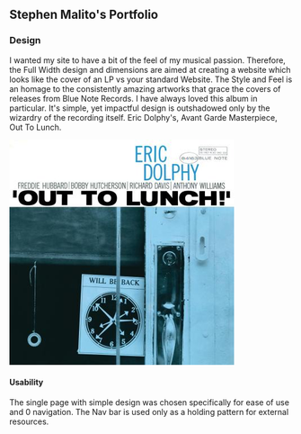 ## Stephen Malito's Portfolio

### Design

I wanted my site to have a bit of the feel of my musical passion. Therefore, the Full Width design and dimensions are aimed at creating a website which looks like the cover of an LP vs your standard Website. The Style and Feel is an homage to the consistently amazing artworks that grace the covers of releases from Blue Note Records. I have always loved this album in particular. It's simple, yet impactful design is outshadowed only by the wizardry of the recording itself. Eric Dolphy's, Avant Garde Masterpiece, Out To Lunch. 

!["Out to Lunch," by Eric Dolphy.](public/assets/images/EricDolphy_OutToLunch_cover.jpg)


#### Usability

The single page with simple design was chosen specifically for ease of use and 0 navigation. The Nav bar is used only as a holding pattern for external resources. 

